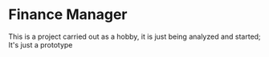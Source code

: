 # Finance Manager
This is a project carried out as a hobby, it is just being analyzed and started; It's just a prototype